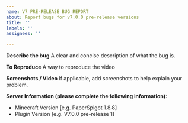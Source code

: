 ```yaml
---
name: V7 PRE-RELEASE BUG REPORT
about: Report bugs for v7.0.0 pre-release versions
title: ''
labels: ''
assignees: ''

---
```


**Describe the bug**
A clear and concise description of what the bug is.

**To Reproduce**
A way to reproduce the video

**Screenshots / Video**
If applicable, add screenshots to help explain your problem.

**Server Information (please complete the following information):**
 - Minecraft Version [e.g. PaperSpigot 1.8.8]
- Plugin Version [e.g. V7.0.0 pre-release 1]
